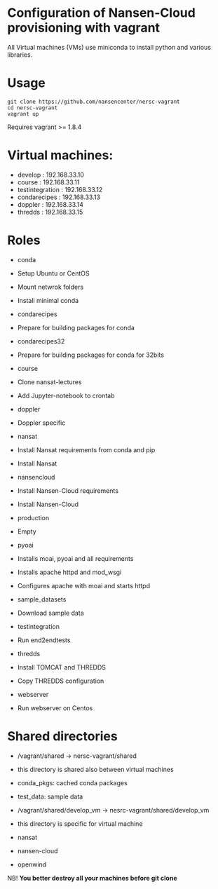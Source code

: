 Configuration of Nansen-Cloud provisioning with vagrant
=======================================================
All Virtual machines (VMs) use miniconda to install python and various libraries.

Usage
=====
```
git clone https://github.com/nansencenter/nersc-vagrant
cd nersc-vagrant
vagrant up
```
Requires vagrant >= 1.8.4

Virtual machines:
=================
* develop : 192.168.33.10
* course : 192.168.33.11
* testintegration : 192.168.33.12
* condarecipes : 192.168.33.13
* doppler : 192.168.33.14
* thredds : 192.168.33.15

Roles
=====
* conda
 * Setup Ubuntu or CentOS
 * Mount netwrok folders
 * Install minimal conda

* condarecipes
 * Prepare for building packages for conda

* condarecipes32
 * Prepare for building packages for conda for 32bits

* course
 * Clone nansat-lectures
 * Add Jupyter-notebook to crontab

* doppler
 * Doppler specific

* nansat
 * Install Nansat requirements from conda and pip
 * Install Nansat

* nansencloud
 * Install Nansen-Cloud requirements
 * Install Nansen-Cloud

* production
 * Empty

* pyoai
 * Installs moai, pyoai and all requirements
 * Installs apache httpd and mod_wsgi
 * Configures apache with moai and starts httpd

* sample_datasets
 * Download sample data

* testintegration
 * Run end2endtests

* thredds
 * Install TOMCAT and THREDDS
 * Copy THREDDS configuration

* webserver
 * Run webserver on Centos


Shared directories
==================
 * /vagrant/shared -> nersc-vagrant/shared
  * this directory is shared also between virtual machines
  * conda_pkgs: cached conda packages
  * test_data: sample data

 * /vagrant/shared/develop_vm -> nesrc-vagrant/shared/develop_vm
  * this directory is specific for virtual machine
  * nansat
  * nansen-cloud
  * openwind

NB! **You better destroy all your machines before git clone**

